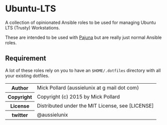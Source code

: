 # Ubuntu-LTS

A collection of opinionated Ansible roles to be used for managing Ubuntu LTS (Trusty) Workstations.

These are intended to be used with [Pajuna](https://github.com/pajuna/mystation) but are really just normal Ansible roles.

## Requirement

A lot of these roles rely on you to have an `$HOME/.dotfiles` directory with all your existing dotfiles.  


<table>
  <tr>
    <th>Author</th><td>Mick Pollard (aussielunix at g mail dot com)</td>
  </tr>
  <tr>
    <th>Copyright</th><td>Copyright (c) 2015 by Mick Pollard</td>
  </tr>
  <tr>
    <th>License</th><td>Distributed under the MIT License, see [LICENSE]</td>
  </tr>
  <tr>
    <th>twitter </th><td>@aussielunix</td>
  </tr>
</table>


